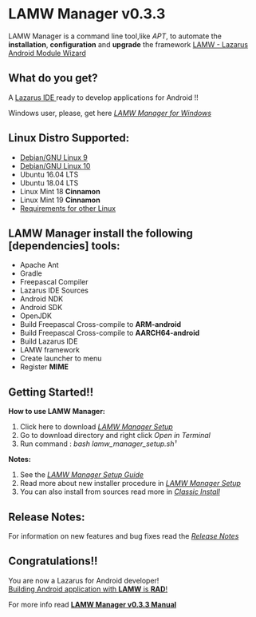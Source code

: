 LAMW Manager v0.3.3
=======================================================================

LAMW Manager is a command line tool,like *APT*, to automate the <strong>installation</strong>, <strong>configuration</strong> and <strong>upgrade</strong>  the framework  <a href="https://github.com/jmpessoa/lazandroidmodulewizard">LAMW - Lazarus Android Module Wizard</a>


What do you get?
----------------------------------------------------------------------

<p>
	A <a href="http://www.lazarus-ide.org/">Lazarus  IDE </a> ready to develop applications for Android !!
</p>

<p> 
	Windows user, please,  get here <em><a href="https://github.com/DanielOliveiraSouza/Laz4LAMW-win-installer"> LAMW Manager for Windows</a></em>
</p>


Linux Distro Supported:
----------------------------------------------------------------------

<ul>
	<li><a href="https://github.com/DanielOliveiraSouza/LAMW4Linux-installer/blob/master/lamw_manager/docs/debian-requerements.md#enable--property-softwares-in-etcaptsourceslist">Debian/GNU Linux 9</a></li>
	<li><a href="https://github.com/DanielOliveiraSouza/LAMW4Linux-installer/blob/master/lamw_manager/docs/debian-requerements.md#how-to-install-openjdk8-on-gnudebian-10">Debian/GNU Linux 10</a></li>
	<li>Ubuntu 16.04 LTS</li>
	<li>Ubuntu 18.04 LTS</li>
	<li>Linux Mint 18 <strong>Cinnamon</strong></li>
	<li>Linux Mint 19 <strong>Cinnamon</strong></li>
	<li><a href="https://github.com/DanielOliveiraSouza/LAMWAutoRunScripts/blob/master/lamw_manager/docs/other-distros-info.md">Requirements for other Linux</a></li>
</ul>		



LAMW Manager install the following [dependencies] tools:
----------------------------------------------------------------------
<ul>
	<li>Apache Ant</li>
	<li>Gradle</li>
	<li>Freepascal Compiler</li>
	<li>Lazarus IDE Sources</li>
	<li>Android NDK</li>
	<li>Android SDK</li>
	<li>OpenJDK</li>
	<li>Build Freepascal Cross-compile to <strong>ARM-android</strong></li>
	<li>Build Freepascal Cross-compile to <strong>AARCH64-android</strong></li>
	<li>Build Lazarus IDE</li>
	<li>LAMW framework</li>
	<li>Create launcher to menu</li>
	<li>Register <strong>MIME</strong> </li>
</ul>



Getting Started!!
----------------------------------------------------------------------
<p>
	<strong>How to use LAMW Manager:</strong>
	<ol>
	<li>Click here to download <a href="https://raw.githubusercontent.com/DanielOliveiraSouza/LAMW4Linux-installer/master/lamw_manager/assets/lamw_manager_setup.sh"><em>LAMW Manager Setup</em></a></li> 
	<li>Go to download directory and right click <em>Open in Terminal</em></li>
	<li>Run command : <em>bash lamw_manager_setup.sh¹</em></li>
	</ol>

</p>

<strong>Notes:</strong>
<ol>
	<li>See the <a href="https://drive.google.com/open?id=1B6fvTgJ-W7OS7I4mGCZ4sH0U3GqyAeUg"><em>LAMW Manager Setup Guide</em></a></li>
	<li>Read more about new installer procedure in <a href="https://github.com/DanielOliveiraSouza/LAMWAutoRunScripts/blob/master/lamw_manager/docs/lamw_manager_setup.md"><em>LAMW Manager Setup</em></a></li>
	<li>You can also install from sources read more in <a href="https://github.com/DanielOliveiraSouza/LAMWAutoRunScripts/blob/master/lamw_manager/docs/classic-install.md"><em>Classic Install</em></a></li>
</ol>



Release Notes:
----------------------------------------------------------------------
<p>
	For information on new features and bug fixes read the <a href="https://github.com/DanielOliveiraSouza/LAMW4Linux-installer/blob/master/lamw_manager/docs/release_notes.md#v033---november-26-2019"><em>Release Notes</em></a>
</p>

Congratulations!!
----------------------------------------------------------------------
<p>
	You are now a Lazarus for Android developer!
	<br><a href="https://drive.google.com/open?id=1CeDDpuDfRwYrKpN7VHbossH6GfZUfqjm">Building Android application with <strong>LAMW</strong> is <strong>RAD</strong>!</a></br>
</p>

<p>
	For more info read <a href="https://github.com/DanielOliveiraSouza/LAMWAutoRunScripts/blob/master/lamw_manager/docs/man.md"><strong>LAMW Manager v0.3.3 Manual</strong></a>
</p>	